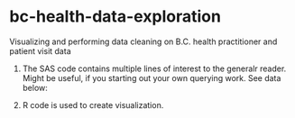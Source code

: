 # bc-health-data-exploration
Visualizing and performing data cleaning on B.C. health practitioner and patient visit data

1. The SAS code contains multiple lines of interest to the generalr reader. Might be useful, if you starting out your own querying work. See data below:



3. R code is used to create visualization. 
